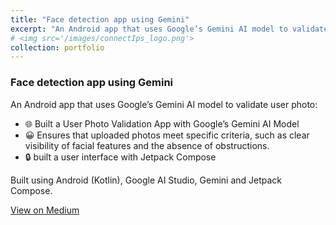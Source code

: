 ```yaml
---
title: "Face detection app using Gemini"
excerpt: "An Android app that uses Google’s Gemini AI model to validate user photo.<br/>"
# <img src='/images/connectIps_logo.png'>
collection: portfolio
---
```


### Face detection app using Gemini

An Android app that uses Google’s Gemini AI model to validate user photo:

- 🌐 Built a User Photo Validation App with Google’s Gemini AI Model   
- 😀 Ensures that uploaded photos meet specific criteria, such as clear visibility of facial features and the absence of obstructions.
- 🔒 built a user interface with Jetpack Compose

Built using Android (Kotlin), Google AI Studio, Gemini and Jetpack Compose.

[View on Medium](https://medium.com/@avashpalikhework/building-a-face-detection-app-with-googles-gemini-ai-model-1a0cdc91da80)
